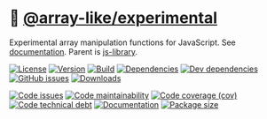 :nut_and_bolt: [@array-like/experimental](https://array-like.github.io/experimental)
==

Experimental array manipulation functions for JavaScript.
See [documentation](https://array-like.github.io/experimental).
Parent is [js-library](https://github.com/make-github-pseudonymous-again/js-library).

[![License](https://img.shields.io/github/license/array-like/experimental.svg)](https://raw.githubusercontent.com/array-like/experimental/main/LICENSE)
[![Version](https://img.shields.io/npm/v/@array-like/experimental.svg)](https://www.npmjs.org/package/@array-like/experimental)
[![Build](https://img.shields.io/travis/array-like/experimental/main.svg)](https://travis-ci.org/array-like/experimental/branches)
[![Dependencies](https://img.shields.io/david/array-like/experimental.svg)](https://david-dm.org/array-like/experimental)
[![Dev dependencies](https://img.shields.io/david/dev/array-like/experimental.svg)](https://david-dm.org/array-like/experimental?type=dev)
[![GitHub issues](https://img.shields.io/github/issues/array-like/experimental.svg)](https://github.com/array-like/experimental/issues)
[![Downloads](https://img.shields.io/npm/dm/@array-like/experimental.svg)](https://www.npmjs.org/package/@array-like/experimental)

[![Code issues](https://img.shields.io/codeclimate/issues/array-like/experimental.svg)](https://codeclimate.com/github/array-like/experimental/issues)
[![Code maintainability](https://img.shields.io/codeclimate/maintainability/array-like/experimental.svg)](https://codeclimate.com/github/array-like/experimental/trends/churn)
[![Code coverage (cov)](https://img.shields.io/codecov/c/gh/array-like/experimental/main.svg)](https://codecov.io/gh/array-like/experimental)
[![Code technical debt](https://img.shields.io/codeclimate/tech-debt/array-like/experimental.svg)](https://codeclimate.com/github/array-like/experimental/trends/technical_debt)
[![Documentation](https://array-like.github.io/experimental/badge.svg)](https://array-like.github.io/experimental/source.html)
[![Package size](https://img.shields.io/bundlephobia/minzip/@array-like/experimental)](https://bundlephobia.com/result?p=@array-like/experimental)
